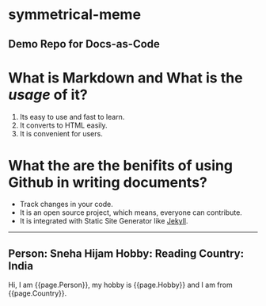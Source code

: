 # symmetrical-meme
## Demo Repo for Docs-as-Code

# What is **Markdown** and What is the _usage_ of it?
1. Its easy to use and fast to learn.
1. It converts to HTML easily.
1. It is convenient for users.

# What the are the benifits of using Github in writing documents? 
- Track changes in your code.
- It is an open source project, which means, everyone can contribute.
- It is integrated with Static Site Generator like [Jekyll](https://jekyllrb.com/).

---
Person: Sneha Hijam
Hobby: Reading
Country: India
---

Hi, I am {{page.Person}}, my hobby is {{page.Hobby}} and I am from {{page.Country}}.